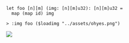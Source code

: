 
```futhark
let foo [n][m] (img: [n][m]u32): [n][m]u32 =
  map (map id) img
```

```
> :img foo ($loadimg "../assets/ohyes.png")
```


![](loadimg-img/a292be426eec644cd64e2e13c47fce9a-img.png)

